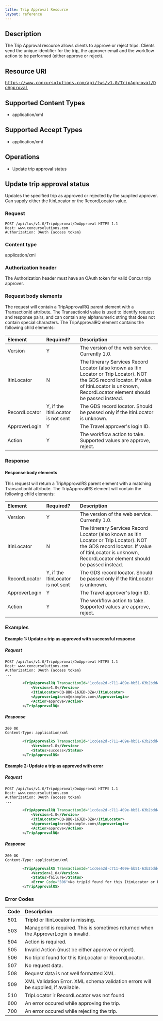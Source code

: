 ```yaml
---
title: Trip Approval Resource 
layout: reference
---
```



## Description
The Trip Approval resource allows clients to approve or reject trips. Clients send the unique identifier for the trip, the approver email and the workflow action to be performed (either approve or reject).

## Resource URI
<samp>https://www.concursolutions.com/api/tws/v1.0/TripApproval/DoApproval</samp>

## Supported Content Types
* application/xml

## Supported Accept Types
* application/xml

## Operations
* Update trip approval status

## Update trip approval status

Updates the specified trip as approved or rejected by the supplied approver. Can supply either the ItinLocator or the RecordLocator value.

### Request
    POST /api/tws/v1.0/TripApproval/DoApproval HTTPS 1.1
    Host: www.concursolutions.com
    Authorization: OAuth {access token}

### Content type
application/xml

### Authorization header
The Authorization header must have an OAuth token for valid Concur trip approver.

### Request body elements
The request will contain a TripApprovalRQ parent element with a TransactionId attribute. The TransactionId value is used to identify request and response pairs, and can contain any alphanumeric string that does not contain special characters. The TripApprovalRQ element contains the following child elements:

| Element | Required? | Description |
|:---------|:--------------------------------|:-------------|
| Version |	Y |	The version of the web service. Currently 1.0. |
| ItinLocator |	N |	The Itinerary Services Record Locator (also known as Itin Locator or Trip Locator). NOT the GDS record locator. If value of ItinLocator is unknown, RecordLocator element should be passed instead. |
| RecordLocator |	Y, if the ItinLocator is not sent |	The GDS record locator. Should be passed only if the ItinLocator is unknown. |
| ApproverLogin |	Y |	The Travel approver's login ID. |
| Action |	Y	| The workflow action to take. Supported values are approve, reject. |

### Response

#### Response body elements
This request will return a TripApprovalRS parent element with a matching TransactionId attribute. The TripApprovalRS element will contain the following child elements:

|  Element |  Required? |  Description |
|:----------|:---------------------------------|:--------------|
|  Version |  Y |  The version of the web service. Currently 1.0. |
|  ItinLocator |  N |  The Itinerary Services Record Locator (also known as Itin Locator or Trip Locator). NOT the GDS record locator. If value of ItinLocator is unknown, RecordLocator element should be passed instead. |
|  RecordLocator |  Y, if the ItinLocator is not sent |  The GDS record locator. Should be passed only if the ItinLocator is unknown. |
|  ApproverLogin |  Y |  The Travel approver's login ID. |
|  Action |  Y |  The workflow action to take. Supported values are approve, reject. |

### Examples

#### Example 1: Update a trip as approved with successful response

##### Request
```
POST /api/tws/v1.0/TripApproval/DoApproval HTTPS 1.1
Host: www.concursolutions.com
Authorization: OAuth {access token}
...
```  
```XML
        <TripApprovalRQ TransactionId="1cc6ea2d-c711-409e-bb51-63b2bdd485fc">
            <Version>1.0</Version>
            <ItinLocator>CQ-BB8-16JED-3ZW</ItinLocator>
            <ApproverLogin>cm@example.com</ApproverLogin>
            <Action>approve</Action>
        </TripApprovalRQ>
```
##### Response
    200 OK
    Content-Type: application/xml
```XML
        <TripApprovalRS TransactionId="1cc6ea2d-c711-409e-bb51-63b2bdd485fc">
            <Version>1.0</Version>
            <Status>success</Status>
        </TripApprovalRS>
```
#### Example 2: Update a trip as approved with error

##### Request

```
POST /api/tws/v1.0/TripApproval/DoApproval HTTPS 1.1
Host: www.concursolutions.com
Authorization: OAuth {access token}
...
```
```XML
        <TripApprovalRQ TransactionId="1cc6ea2d-c711-409e-bb51-63b2bdd485fc">
            <Version>1.0</Version>
            <ItinLocator>CQ-BB8-16JED-3ZW</ItinLocator>
            <ApproverLogin>cm@example.com</ApproverLogin>
            <Action>approve</Action>
        </TripApprovalRQ>
```
##### Response
    200 OK
    Content-Type: application/xml
```XML
        <TripApprovalRS TransactionId="1cc6ea2d-c711-409e-bb51-63b2bdd485fc">
            <Version>1.0</Version>
            <Status>failure</Status>
            <Error Code="506">No tripId found for this ItinLocator or RecordLocator.</Error>
        </TripApprovalRS>
```


###  Error Codes

|  Code |  Description |
|:-------|:--------------|
|  501 |  TripId or ItinLocator is missing. |
|  503 |  ManagerId is required. This is sometimes returned when the ApproverLogin is invalid. |
|  504 |  Action is required. |
|  505 |  Invalid Action (must be either approve or reject). |
|  506 |  No tripId found for this ItinLocator or RecordLocator. |
|  507 |  No request data. |
|  508 |  Request data is not well formatted XML. |
|  509 |  XML Validation Error. XML schema validation errors will be supplied, if available. |
|  510 |  TripLocator ir RecordLocator was not found |
|  600 |  An error occured while approving the trip. |
|  700 |  An error occured while rejecting the trip. |



